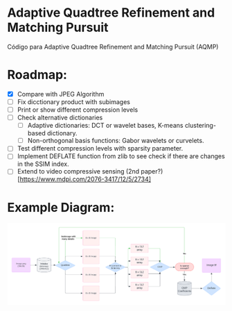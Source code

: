 # Adaptive Quadtree Refinement and Matching Pursuit
Código para Adaptive Quadtree Refinement and Matching Pursuit (AQMP)

# Roadmap:

- [x] Compare with JPEG Algorithm
- [ ] Fix dicctionary product with subimages
- [ ] Print or show different compression levels
- [ ] Check alternative dictionaries
   - [ ] Adaptive dictionaries: DCT or wavelet bases, K-means clustering-based dictionary.
   - [ ] Non-orthogonal basis functions: Gabor wavelets or curvelets.
- [ ] Test different compression levels with sparsity parameter.
- [ ] Implement DEFLATE function from zlib to see check if there are changes in the SSIM index.
- [ ] Extend to video compressive sensing (2nd paper?) [https://www.mdpi.com/2076-3417/12/5/2734]

# Example Diagram:

![Algorithm Example](./images/flow_diagram.png)
